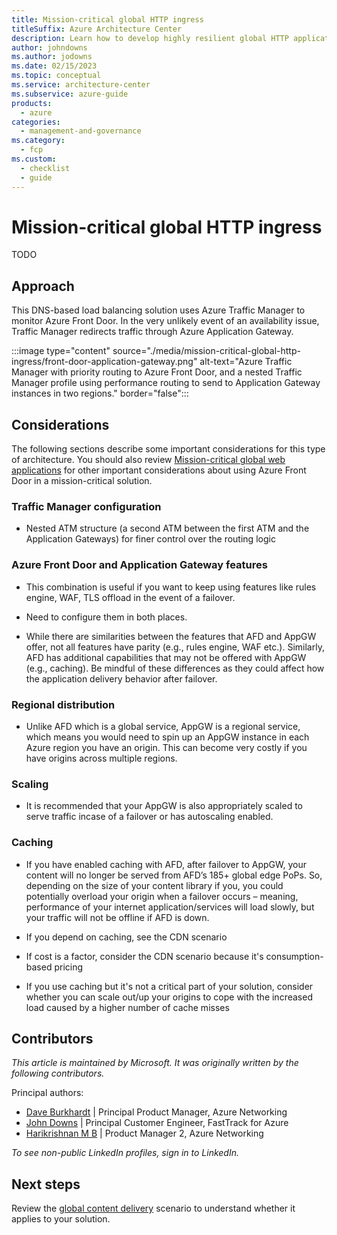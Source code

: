 ```yaml
---
title: Mission-critical global HTTP ingress
titleSuffix: Azure Architecture Center
description: Learn how to develop highly resilient global HTTP applications when your focus is on HTTP ingress.
author: johndowns
ms.author: jodowns
ms.date: 02/15/2023
ms.topic: conceptual
ms.service: architecture-center
ms.subservice: azure-guide
products:
  - azure
categories:
  - management-and-governance
ms.category:
  - fcp
ms.custom:
  - checklist
  - guide
---
```


# Mission-critical global HTTP ingress

TODO

## Approach

This DNS-based load balancing solution uses Azure Traffic Manager to monitor Azure Front Door. In the very unlikely event of an availability issue, Traffic Manager redirects traffic through Azure Application Gateway.

:::image type="content" source="./media/mission-critical-global-http-ingress/front-door-application-gateway.png" alt-text="Azure Traffic Manager with priority routing to Azure Front Door, and a nested Traffic Manager profile using performance routing to send to Application Gateway instances in two regions." border="false":::

## Considerations

The following sections describe some important considerations for this type of architecture. You should also review [Mission-critical global web applications](./overview.md) for other important considerations about using Azure Front Door in a mission-critical solution.

### Traffic Manager configuration

- Nested ATM structure (a second ATM between the first ATM and the Application Gateways) for finer control over the routing logic

### Azure Front Door and Application Gateway features

- This combination is useful if you want to keep using features like rules engine, WAF, TLS offload in the event of a failover. 
- Need to configure them in both places.

- While there are similarities between the features that AFD and AppGW offer, not all features have parity (e.g., rules engine, WAF etc.). Similarly, AFD has additional capabilities that may not be offered with AppGW (e.g., caching). Be mindful of these differences as they could affect how the application delivery behavior after failover. 

### Regional distribution

- Unlike AFD which is a global service, AppGW is a regional service, which means you would need to spin up an AppGW instance in each Azure region you have an origin. This can become very costly if you have origins across multiple regions.

### Scaling
- It is recommended that your AppGW is also appropriately scaled to serve traffic incase of a failover or has autoscaling enabled.

### Caching

- If you have enabled caching with AFD, after failover to AppGW, your content will no longer be served from AFD’s 185+ global edge PoPs. So, depending on the size of your content library if you, you could potentially overload your origin when a failover occurs – meaning, performance of your internet application/services will load slowly, but your traffic will not be offline if AFD is down. 

- If you depend on caching, see the CDN scenario
- If cost is a factor, consider the CDN scenario because it's consumption-based pricing
- If you use caching but it's not a critical part of your solution, consider whether you can scale out/up your origins to cope with the increased load caused by a higher number of cache misses

## Contributors

*This article is maintained by Microsoft. It was originally written by the following contributors.*

Principal authors:

 * [Dave Burkhardt](https://linkedin.com/in/david-burkhardt-13b79b3) | Principal Product Manager, Azure Networking
 * [John Downs](https://linkedin.com/in/john-downs) | Principal Customer Engineer, FastTrack for Azure
 * [Harikrishnan M B](https://linkedin.com/in/harikrishnanmb/) | Product Manager 2, Azure Networking

*To see non-public LinkedIn profiles, sign in to LinkedIn.*

## Next steps

Review the [global content delivery](./mission-critical-content-delivery.md) scenario to understand whether it applies to your solution.
